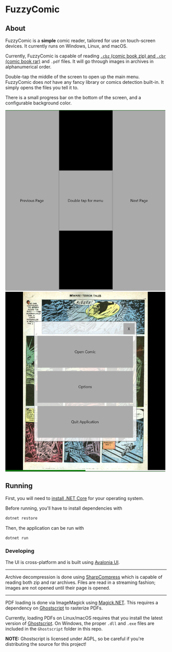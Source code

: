 # FuzzyComic

## About

FuzzyComic is a **simple** comic reader, tailored for use on touch-screen devices. It currently runs on Windows, Linux, and macOS.

Currently, FuzzyComic is capable of reading [`.cbz` (comic book zip) and `.cbr` (comic book rar)](https://en.wikipedia.org/wiki/Comic_book_archive) and `.pdf` files. It will go through images in archives in alphanumerical order.

Double-tap the middle of the screen to open up the main menu. FuzzyComic does _not_ have any fancy library or comics detection built-in. It simply opens the files you tell it to.

There is a small progress bar on the bottom of the screen, and a configurable background color.

<img src="Images/ui.png" width="500px">
<img src="Images/ui-reading.png" width="500px">

## Running

First, you will need to [install .NET Core](https://dotnet.microsoft.com/download) for your operating system.

Before running, you'll have to install dependencies with

```sh
dotnet restore
```

Then, the application can be run with

```sh
dotnet run
```

### Developing

The UI is cross-platform and is built using [Avalonia UI](http://avaloniaui.net/).

---

Archive decompression is done using [SharpCompress](https://github.com/adamhathcock/sharpcompress) which is capable of reading both zip and rar archives. Files are read in a streaming fashion; images are not opened until their page is opened.

---

PDF loading is done via ImageMagick using [Magick.NET](https://github.com/dlemstra/Magick.NET). This requires a dependency on [Ghostscript](https://www.ghostscript.com/) to rasterize PDFs.

Currently, loading PDFs on Linux/macOS requires that you install the latest version of [Ghostscript](https://www.ghostscript.com/download/gsdnld.html). On Windows, the proper `.dll` and `.exe` files are included in the `Ghostscript` folder in this repo.

**NOTE:** Ghostscript is licensed under AGPL, so be careful if you're distributing the source for this project!

